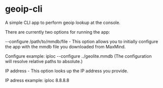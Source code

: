 geoip-cli
============

A simple CLI app to perform geoip lookup at the console.

There are currently two options for running the app:

--configure /path/to/mmdb/file  - This option allows you to initially configure the app with the mmdb file you downloaded from MaxMind.

Configure example: iploc --configure ../geolite.mmdb (The configuration will resolve relative paths to absolute.)

IP address - This option looks up the IP address you provide.

IP adress example: iploc 8.8.8.8

